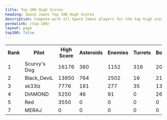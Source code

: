 ```yaml
---
title: Top 100 High Scores
heading: Space Jawns Top 100 High Scores
description: Compete with all Space Jawns players for the top high score!
permalink: /top-100/
layout: page
top100: false
---
```


<div class="table margin-bottom">
    <table id="top-100" class="high-score">
      <tbody><tr>
        <th>Rank</th>
        <th>Pilot</th>
        <th>High Score</th>
        <th>Asteroids</th>
        <th>Enemies</th>
        <th>Turrets</th>
        <th>Bonuses</th>
        <th>Powerups</th>
        <th>Top Level</th>
        <th>Time Played</th>
      </tr>
      <tr>
          <td>1</td><td>Scurvy's Dog</td>
          <td>16176</td>
          <td>360</td>
          <td>1152</td>
          <td>316</td>
          <td>205</td>
          <td>221</td>
          <td>5</td>
          <td>1182492818</td>
      </tr>
      <tr>
          <td>2</td>
          <td>Black_DeviL</td>
          <td>13950</td>
          <td>764</td>
          <td>2502</td>
          <td>16</td>
          <td>21</td>
          <td>18</td>
          <td>5</td>
          <td>1193124476</td>
      </tr>
      <tr>
          <td>3</td>
          <td>sk33lz</td>
          <td>7776</td>
          <td>181</td>
          <td>277</td>
          <td>35</td>
          <td>13</td>
          <td>17</td>
          <td>3</td>
          <td>1158546771</td>
      </tr>
      <tr>
          <td>4</td>
          <td>DIAMOND</td>
          <td>5250</td>
          <td>46</td>
          <td>91</td>
          <td>0</td>
          <td>26</td>
          <td>46</td>
          <td>2</td>
          <td>1163028738</td>
      </tr>
      <tr><td>5</td>
          <td>Red</td>
          <td>3550</td>
          <td>0</td>
          <td>0</td>
          <td>0</td>
          <td>0</td>
          <td>0</td>
          <td>1</td>
          <td>1108471035</td>
      </tr>
      <tr>
          <td>7</td>
          <td>MERAJ</td>
          <td>0</td>
          <td>0</td>
          <td>0</td>
          <td>0</td>
          <td>0</td>
          <td>0</td>
          <td>1</td>
          <td>0</td>
      </tr>
    </tbody>
  </table>
</div>
